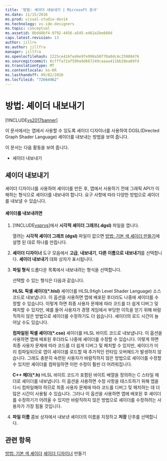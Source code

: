 ```yaml
---
title: '방법: 셰이더 내보내기 | Microsoft 문서'
ms.date: 11/15/2016
ms.prod: visual-studio-dev14
ms.technology: vs-ide-designers
ms.topic: conceptual
ms.assetid: 0bd48bf4-9792-4456-a545-e462a2be668d
caps.latest.revision: 13
author: jillre
ms.author: jillfra
manager: jillfra
ms.openlocfilehash: 2225ce416fed4e97e998a50f70a0dc4c25908476
ms.sourcegitcommit: 6cfffa72af599a9d667249caaaa411bb28ea69fd
ms.translationtype: MT
ms.contentlocale: ko-KR
ms.lasthandoff: 09/02/2020
ms.locfileid: "72664462"
---
```

# <a name="how-to-export-a-shader"></a>방법: 셰이더 내보내기
[!INCLUDE[vs2017banner](../includes/vs2017banner.md)]

이 문서에서는 앱에서 사용할 수 있도록 셰이더 디자이너를 사용하여 DGSL(Directed Graph Shader Language) 셰이더를 내보내는 방법을 보여 줍니다.

 이 문서는 다음 활동을 보여 줍니다.

- 셰이더 내보내기

## <a name="exporting-a-shader"></a>셰이더 내보내기
 셰이더 디자이너를 사용하여 셰이더를 만든 후, 앱에서 사용하기 전에 그래픽 API가 이해하는 형식으로 셰이더를 내보내야 합니다. 요구 사항에 따라 다양한 방법으로 셰이더를 내보낼 수 있습니다.

#### <a name="to-export-a-shader"></a>셰이더를 내보내려면

1. [!INCLUDE[vsprvs](../includes/vsprvs-md.md)]에서 **시각적 셰이더 그래프(.dgsl)** 파일을 엽니다.

     열려는 **시각적 셰이더 그래프 (dgsl)** 파일이 없으면 [방법: 기본 색 셰이더 만들기](../designers/how-to-create-a-basic-color-shader.md)에 설명 된 대로 하나를 만듭니다.

2. **셰이더 디자이너** 도구 모음에서 **고급**, **내보내기**, **다른 이름으로 내보내기**를 선택합니다. **셰이더 내보내기** 대화 상자가 표시됩니다.

3. **파일 형식** 드롭다운 목록에서 내보내려는 형식을 선택합니다.

     선택할 수 있는 형식은 다음과 같습니다.

     **HLSL 픽셀 셰이더(\*.hlsl)** 셰이더를 HLSL(High Level Shader Language) 소스 코드로 내보냅니다. 이 옵션을 사용하면 앱에 배포된 후더라도 나중에 셰이더를 수정할 수 있습니다. 이렇게 하면 최종 사용자 문제에 따라 코드를 더 쉽게 디버그 및 패치할 수 있지만, 예를 들어 사용자가 경쟁 게임에서 부당한 이득을 얻기 위해 바람직하지 않은 방법으로 셰이더를 수정하기도 더 쉽습니다. 셰이더의 로드 시간이 늘어날 수도 있습니다.

     **컴파일된 픽셀 셰이더(\*.cso)** 셰이더를 HLSL 바이트 코드로 내보냅니다. 이 옵션을 사용하면 앱에 배포된 후더라도 나중에 셰이더를 수정할 수 있습니다. 이렇게 하면 최종 사용자 문제에 따라 코드를 더 쉽게 디버그 및 패치할 수 있지만, 셰이더가 미리 컴파일되므로 앱이 셰이더를 로드할 때 추가적인 런타임 오버헤드가 발생하지 않습니다. 그래도 충분히 숙련된 사용자가 바람직하지 않은 방법으로 셰이더를 수정할 수 있지만 셰이더를 컴파일하면 이런 수정이 훨씬 더 어려워집니다.

     **C++ 헤더(\*.h)** HLSL 바이트 코드가 포함된 바이트 배열을 정의하는 C 스타일 헤더로 셰이더를 내보냅니다. 이 옵션을 사용하면 수정 사항을 테스트하기 위해 앱을 다시 컴파일해야 하므로 최종 사용자 문제에 따라 코드를 디버그 및 패치하는 데 더 많은 시간이 사용될 수 있습니다. 그러나 이 옵션을 사용하면 앱에 배포된 후 셰이더를 수정하기가 어려울 수 있지만 바람직하지 않은 방법으로 셰이더를 수정하려는 사용자가 가장 힘들 것입니다.

4. **파일 이름** 콤보 상자에서 내보낸 셰이더의 이름을 지정하고 **저장** 단추를 선택합니다.

## <a name="see-also"></a>관련 항목
 [방법: 기본 색 셰이더](../designers/how-to-create-a-basic-color-shader.md) [셰이더 디자이너](../designers/shader-designer.md) 만들기
